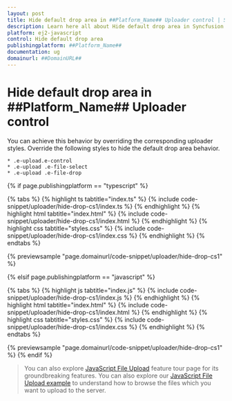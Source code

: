 ```yaml
---
layout: post
title: Hide default drop area in ##Platform_Name## Uploader control | Syncfusion
description: Learn here all about Hide default drop area in Syncfusion ##Platform_Name## Uploader control of Syncfusion Essential JS 2 and more.
platform: ej2-javascript
control: Hide default drop area 
publishingplatform: ##Platform_Name##
documentation: ug
domainurl: ##DomainURL##
---
```


# Hide default drop area in ##Platform_Name## Uploader control

You can achieve this behavior by overriding the corresponding uploader styles. Override the following styles to hide the default drop area behavior.

    * .e-upload.e-control
    * .e-upload .e-file-select
    * .e-upload .e-file-drop

{% if page.publishingplatform == "typescript" %}

 {% tabs %}
{% highlight ts tabtitle="index.ts" %}
{% include code-snippet/uploader/hide-drop-cs1/index.ts %}
{% endhighlight %}
{% highlight html tabtitle="index.html" %}
{% include code-snippet/uploader/hide-drop-cs1/index.html %}
{% endhighlight %}
{% highlight css tabtitle="styles.css" %}
{% include code-snippet/uploader/hide-drop-cs1/index.css %}
{% endhighlight %}
{% endtabs %}
        
{% previewsample "page.domainurl/code-snippet/uploader/hide-drop-cs1" %}

{% elsif page.publishingplatform == "javascript" %}

{% tabs %}
{% highlight js tabtitle="index.js" %}
{% include code-snippet/uploader/hide-drop-cs1/index.js %}
{% endhighlight %}
{% highlight html tabtitle="index.html" %}
{% include code-snippet/uploader/hide-drop-cs1/index.html %}
{% endhighlight %}
{% highlight css tabtitle="styles.css" %}
{% include code-snippet/uploader/hide-drop-cs1/index.css %}
{% endhighlight %}
{% endtabs %}

{% previewsample "page.domainurl/code-snippet/uploader/hide-drop-cs1" %}
{% endif %}

> You can also explore [JavaScript File Upload](https://www.syncfusion.com/javascript-ui-controls/js-file-upload) feature tour page for its groundbreaking features. You can also explore our [JavaScript File Upload example](https://ej2.syncfusion.com/demos/#/material/uploader/default.html) to understand how to browse the files which you want to upload to the server.